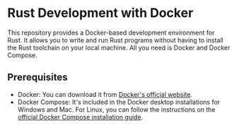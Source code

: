 # Rust Development with Docker

This repository provides a Docker-based development environment for Rust. It
allows you to write and run Rust programs without having to install the Rust
toolchain on your local machine. All you need is Docker and Docker Compose.

## Prerequisites

- Docker: You can download it from [Docker's official website](https://www.docker.com/get-started).
- Docker Compose: It's included in the Docker desktop installations for Windows
  and Mac. For Linux, you can follow the instructions on the [official Docker Compose installation guide](https://docs.docker.com/compose/install/).
